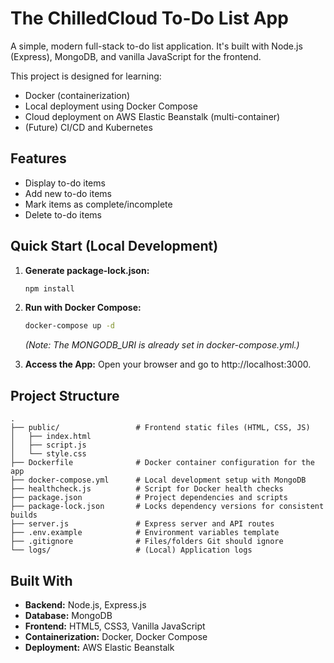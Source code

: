 # The ChilledCloud To-Do List App

A simple, modern full-stack to-do list application. It's built with Node.js (Express), MongoDB, and vanilla JavaScript for the frontend.

This project is designed for learning:
- Docker (containerization)
- Local deployment using Docker Compose
- Cloud deployment on AWS Elastic Beanstalk (multi-container)
- (Future) CI/CD and Kubernetes

## Features

- Display to-do items
- Add new to-do items
- Mark items as complete/incomplete
- Delete to-do items

## Quick Start (Local Development)

1. **Generate package-lock.json:**
   ```bash
   npm install
   ```

2. **Run with Docker Compose:**
   ```bash
   docker-compose up -d
   ```
   *(Note: The MONGODB_URI is already set in docker-compose.yml.)*

3. **Access the App:** Open your browser and go to http://localhost:3000.


## Project Structure

```
.
├── public/                 # Frontend static files (HTML, CSS, JS)
│   ├── index.html
│   ├── script.js
│   └── style.css
├── Dockerfile              # Docker container configuration for the app
├── docker-compose.yml      # Local development setup with MongoDB
├── healthcheck.js          # Script for Docker health checks
├── package.json            # Project dependencies and scripts
├── package-lock.json       # Locks dependency versions for consistent builds
├── server.js               # Express server and API routes
├── .env.example            # Environment variables template
├── .gitignore              # Files/folders Git should ignore
└── logs/                   # (Local) Application logs
```

## Built With

- **Backend:** Node.js, Express.js
- **Database:** MongoDB
- **Frontend:** HTML5, CSS3, Vanilla JavaScript
- **Containerization:** Docker, Docker Compose
- **Deployment:** AWS Elastic Beanstalk
